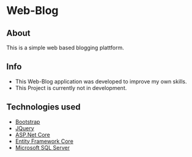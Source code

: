 # Web-Blog
###

## About
This is a simple web based blogging plattform.

## Info
- This Web-Blog application was developed to improve my own skills.
- This Project is currently not in development.

## Technologies used
- [Bootstrap](https://getbootstrap.com/)
- [JQuery](https://jquery.com/)
- [ASP.Net Core](https://dotnet.microsoft.com/en-us/apps/aspnet)
- [Entity Framework Core](https://learn.microsoft.com/de-de/ef/core/)
- [Microsoft SQL Server](https://learn.microsoft.com/en-us/sql/?view=sql-server-ver16)
